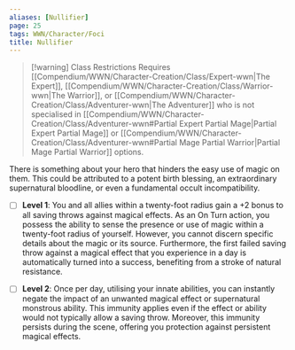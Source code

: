 ```yaml
---
aliases: [Nullifier]
page: 25
tags: WWN/Character/Foci
title: Nullifier
---
```


> [!warning] Class Restrictions
> Requires [[Compendium/WWN/Character-Creation/Class/Expert-wwn|The Expert]], [[Compendium/WWN/Character-Creation/Class/Warrior-wwn|The Warrior]], or [[Compendium/WWN/Character-Creation/Class/Adventurer-wwn|The Adventurer]] who is not specialised in [[Compendium/WWN/Character-Creation/Class/Adventurer-wwn#Partial Expert Partial Mage|Partial Expert Partial Mage]] or [[Compendium/WWN/Character-Creation/Class/Adventurer-wwn#Partial Mage Partial Warrior|Partial Mage Partial Warrior]] options.

There is something about your hero that hinders the easy use of magic on them. This could be attributed to a potent birth blessing, an extraordinary supernatural bloodline, or even a fundamental occult incompatibility.

- [ ] **Level 1**: You and all allies within a twenty-foot radius gain a +2 bonus to all saving throws against magical effects. As an On Turn action, you possess the ability to sense the presence or use of magic within a twenty-foot radius of yourself. However, you cannot discern specific details about the magic or its source. Furthermore, the first failed saving throw against a magical effect that you experience in a day is automatically turned into a success, benefiting from a stroke of natural resistance.
    
- [ ] **Level 2**: Once per day, utilising your innate abilities, you can instantly negate the impact of an unwanted magical effect or supernatural monstrous ability. This immunity applies even if the effect or ability would not typically allow a saving throw. Moreover, this immunity persists during the scene, offering you protection against persistent magical effects.

